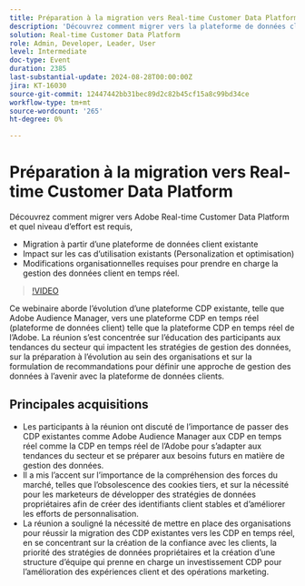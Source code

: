 ```yaml
---
title: Préparation à la migration vers Real-time Customer Data Platform
description: 'Découvrez comment migrer vers la plateforme de données clients en temps réel Adobe (RTCDP) et quel niveau d’effort est requis : - Migration à partir d’une plateforme de données clients existante - Impact sur les cas d’utilisation existants (Personalization et optimisation) - Changements organisationnels requis pour prendre en charge la gestion des données clients en temps réel.'
solution: Real-time Customer Data Platform
role: Admin, Developer, Leader, User
level: Intermediate
doc-type: Event
duration: 2385
last-substantial-update: 2024-08-28T00:00:00Z
jira: KT-16030
source-git-commit: 12447442bb31bec89d2c82b45cf15a8c99bd34ce
workflow-type: tm+mt
source-wordcount: '265'
ht-degree: 0%

---
```



# Préparation à la migration vers Real-time Customer Data Platform

Découvrez comment migrer vers Adobe Real-time Customer Data Platform et quel niveau d’effort est requis,

* Migration à partir d’une plateforme de données client existante
* Impact sur les cas d’utilisation existants (Personalization et optimisation)
* Modifications organisationnelles requises pour prendre en charge la gestion des données client en temps réel.

>[!VIDEO](https://video.tv.adobe.com/v/3432995/?learn=on)

Ce webinaire aborde l’évolution d’une plateforme CDP existante, telle que Adobe Audience Manager, vers une plateforme CDP en temps réel (plateforme de données client) telle que la plateforme CDP en temps réel de l’Adobe. La réunion s’est concentrée sur l’éducation des participants aux tendances du secteur qui impactent les stratégies de gestion des données, sur la préparation à l’évolution au sein des organisations et sur la formulation de recommandations pour définir une approche de gestion des données à l’avenir avec la plateforme de données clients.

## Principales acquisitions

* Les participants à la réunion ont discuté de l’importance de passer des CDP existantes comme Adobe Audience Manager aux CDP en temps réel comme la CDP en temps réel de l’Adobe pour s’adapter aux tendances du secteur et se préparer aux besoins futurs en matière de gestion des données.
* Il a mis l’accent sur l’importance de la compréhension des forces du marché, telles que l’obsolescence des cookies tiers, et sur la nécessité pour les marketeurs de développer des stratégies de données propriétaires afin de créer des identifiants client stables et d’améliorer les efforts de personnalisation.
* La réunion a souligné la nécessité de mettre en place des organisations pour réussir la migration des CDP existantes vers les CDP en temps réel, en se concentrant sur la création de la confiance avec les clients, la priorité des stratégies de données propriétaires et la création d’une structure d’équipe qui prenne en charge un investissement CDP pour l’amélioration des expériences client et des opérations marketing.
